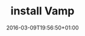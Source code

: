 ---
date: 2016-03-09T19:56:50+01:00
title: install Vamp
menu:
  main:
    parent: RESOURCES
    identifier: install Vamp
    weight: 20
---